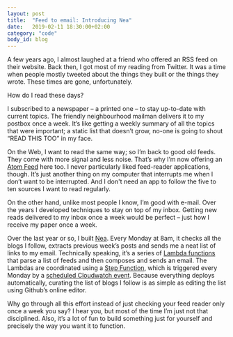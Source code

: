 ```yaml
---
layout: post
title:  "Feed to email: Introducing Nea"
date:   2019-02-11 18:30:00+02:00
category: "code"
body_id: blog
---
```


A few years ago, I almost laughed at a friend who offered an RSS feed on their website. Back then, I got most of my reading from Twitter. It was a time when people mostly tweeted about the things they built or the things they wrote. These times are gone, unfortunately. 

How do I read these days?

I subscribed to a newspaper – a printed one – to stay up-to-date with current topics. The friendly neighbourhood mailman delivers it to my postbox once a week. It’s like getting a weekly summary of all the topics that were important; a static list that doesn’t grow, no-one is going to shout “READ THIS TOO” in my face. 

On the Web, I want to read the same way; so I’m back to good old feeds. They come with more signal and less noise. That’s why I’m now offering an [Atom Feed](/atom.xml) here too. I never particularly liked feed-reader applications, though. It’s just another thing on my computer that interrupts me when I don’t want to be interrupted. And I don't need an app to follow the five to ten sources I want to read regularly.

On the other hand, unlike most people I know, I’m good with e-mail. Over the years I developed techniques to stay on top of my inbox. Getting new reads delivered to my inbox once a week would be perfect – just how I receive my paper once a week. 

Over the last year or so, I built [Nea](https://github.com/oliverroick/nea). Every Monday at 8am, it checks all the blogs I follow, extracts previous week’s posts and sends me a neat list of links to my email. Technically speaking, it’s a series of [Lambda functions](https://aws.amazon.com/de/lambda/) that parse a list of feeds and then composes and sends an email. The Lambdas are coordinated using a [Step Function](https://aws.amazon.com/step-functions/), which is triggered every Monday by a [scheduled Cloudwatch event](https://docs.aws.amazon.com/AmazonCloudWatch/latest/events/ScheduledEvents.html). Because everything deploys automatically, curating the list of blogs I follow is as simple as editing the list using Github’s online editor. 

Why go through all this effort instead of just checking your feed reader only once a week you say? I hear you, but most of the time I’m just not that disciplined. Also, it’s a lot of fun to build something just for yourself and precisely the way you want it to function.
